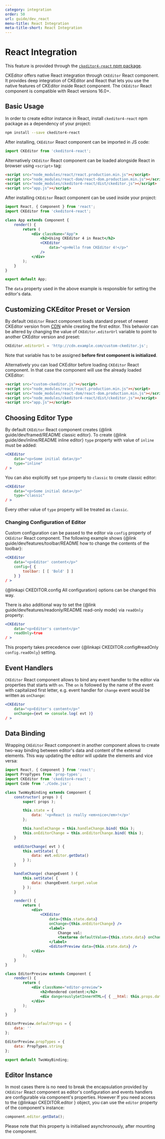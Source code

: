 ```yaml
---
category: integration
order: 50
url: guide/dev_react
menu-title: React Integration
meta-title-short: React Integration
---
```

<!--
Copyright (c) 2003-2018, CKSource - Frederico Knabben. All rights reserved.
For licensing, see LICENSE.md.
-->

# React Integration

<info-box info=""> This feature is provided through the <a href="https://www.npmjs.com/package/ckeditor4-react"><code>ckeditor4-react</code> npm package</a>.
</info-box>

CKEditor offers native React integration through `CKEditor` React component. It provides deep integration of CKEditor and React that lets you use the native features of CKEditor inside React component. The `CKEditor` React component is compatible with React versions 16.0+.

## Basic Usage

In order to create editor instance in React, install `ckeditor4-react` npm package as a dependency of your project:

```bash
npm install --save ckeditor4-react
```

After installing, `CKEditor` React component can be imported in JS code:

```javascript
import CKEditor from 'ckeditor4-react';
```

Alternatively `CKEditor` React component can be loaded alongside React in browser using `<script>` tag:

```html
<script src="node_modules/react/react.production.min.js"></script>
<script src="node_modules/react-dom/react-dom.production.min.js"></script>
<script src="node_modules/ckeditor4-react/dist/ckeditor.js"></script>
<script src="app.js"></script>
```

After installing `CKEditor` React component can be used inside your project:

```jsx
import React, { Component } from 'react';
import CKEditor from 'ckeditor4-react';

class App extends Component {
	render() {
		return (
			<div className="App">
				<h2>Using CKEditor 4 in React</h2>
				<CKEditor
					data="<p>Hello from CKEditor 4!</p>"
				/>
			</div>
		);
	}
}

export default App;
```

The `data` property used in the above example is responsible for setting the editor's data.

## Customizing CKEditor Preset or Version

By default `CKEditor` React component loads standard preset of newest CKEditor version from <a href="https://cdn.ckeditor.com/">CDN</a> while creating the first editor. This behavior can be altered by changing the value of `CKEditor.editorUrl` variable to point to another CKEditor version and preset:

```javascript
CKEditor.editorUrl = 'http://cdn.example.com/custom-ckeditor.js';
```

Note that variable has to be assigned **before first component is initialized**.

Alternatively you can load CKEditor before loading `CKEditor` React component. In that case the component will use the already loaded CKEditor:

```html
<script src="custom-ckeditor.js"></script>
<script src="node_modules/react/react.production.min.js"></script>
<script src="node_modules/react-dom/react-dom.production.min.js"></script>
<script src="node_modules/ckeditor4-react/dist/ckeditor.js"></script>
<script src="app.js"></script>
```

## Choosing Editor Type

By default `CKEditor` React component creates {@link guide/dev/framed/README classic editor}. To create {@link guide/dev/inline/README inline editor} `type` property with value of `inline` must be added:

```jsx
<CKEditor
	data="<p>Some initial data</p>"
	type="inline"
/ >
```

You can also explicitly set `type` property to `classic` to create classic editor:

```jsx
<CKEditor
	data="<p>Some initial data</p>"
	type="classic"
/ >
```

Every other value of `type` property will be treated as `classic`.

### Changing Configuration of Editor

Custom configuration can be passed to the editor via `config` property of `CKEditor` React component. The following example shows {@link guide/dev/features/toolbar/README how to change the contents of the toolbar}:

```jsx
<CKEditor
	data="<p>Editor' content</p>"
	config={ {
		toolbar: [ [ 'Bold' ] ]
	} }
/ >
```

{@linkapi CKEDITOR.config All configuration} options can be changed this way.

There is also additional way to set the {@link guide/dev/features/readonly/README read-only mode} via `readOnly` property:

```jsx
<CKEditor
	data="<p>Editor's content</p>"
	readOnly=true
/ >
```

This property takes precedence over {@linkapi CKEDITOR.config#readOnly `config.readOnly`} setting.

## Event Handlers

`CKEditor` React component allows to bind any event handler to the editor via properties that starts with `on`. The `on` is followed by the name of the event with capitalized first letter, e.g. event handler for `change` event would be written as `onChange`:

```jsx
<CKEditor
	data="<p>Editor's content</p>"
	onChange={evt => console.log( evt )}
/ >
```

## Data Binding

Wrapping `CKEditor` React component in another component allows to create two-way binding between editor's data and content of the external elements. This way updating the editor will update the elements and vice versa:

```jsx
import React, { Component } from 'react';
import PropTypes from 'prop-types';
import CKEditor from 'ckeditor4-react';
import Code from './Code.jsx';

class TwoWayBinding extends Component {
	constructor( props ) {
		super( props );

		this.state = {
			data: '<p>React is really <em>nice</em>!</p>'
		};

		this.handleChange = this.handleChange.bind( this );
		this.onEditorChange = this.onEditorChange.bind( this );
	}

	onEditorChange( evt ) {
		this.setState( {
			data: evt.editor.getData()
		} );
	}

	handleChange( changeEvent ) {
		this.setState( {
			data: changeEvent.target.value
		} );
	}

	render() {
		return (
			<div>
				<CKEditor
					data={this.state.data}
					onChange={this.onEditorChange} />
					<label>
						Change val:
						<textarea defaultValue={this.state.data} onChange={this.handleChange} />
					</label>
					<EditorPreview data={this.state.data} />
			</div>
		);
	}
}

class EditorPreview extends Component {
	render() {
		return (
			<div className="editor-preview">
				<h2>Rendered content:</h2>
				<div dangerouslySetInnerHTML={ { __html: this.props.data } }></div>
			</div>
		);
	}
}

EditorPreview.defaultProps = {
	data: ''
};

EditorPreview.propTypes = {
	data: PropTypes.string
};

export default TwoWayBinding;
```
## Editor Instance

In most cases there is no need to break the encapsulation provided by `CKEditor` React component as editor's configuration and events handlers are configurable via component's properties. However If you need access to the {@linkapi CKEDITOR.editor } object, you can use the `editor` property of the component's instance:

```javascript
component.editor.getData();
```

Please note that this property is initialised asynchronously, after mounting the component.
